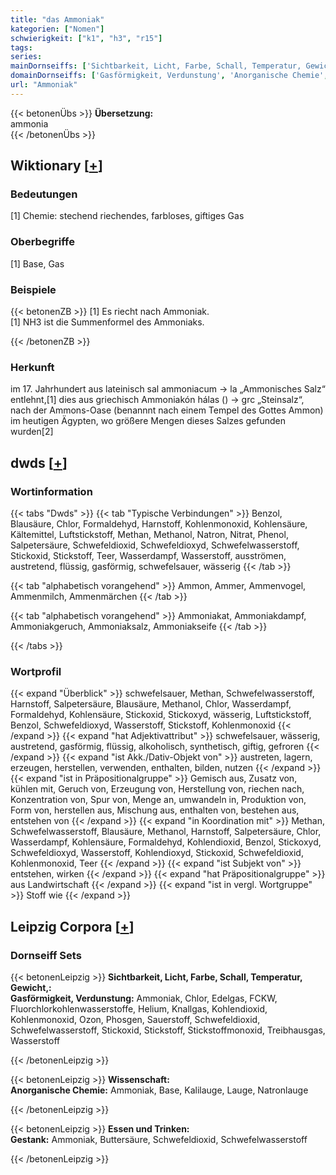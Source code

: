 ```yaml
---
title: "das Ammoniak"
kategorien: ["Nomen"]
schwierigkeit: ["k1", "h3", "r15"]
tags:
series:
mainDornseiffs: ['Sichtbarkeit, Licht, Farbe, Schall, Temperatur, Gewicht,', 'Wissenschaft', 'Essen und Trinken']
domainDornseiffs: ['Gasförmigkeit, Verdunstung', 'Anorganische Chemie', 'Gestank']
url: "Ammoniak"
---
```


{{< betonenÜbs >}}
**Übersetzung:**  
ammonia  
{{< /betonenÜbs >}}

## Wiktionary [[+](https://de.wiktionary.org/wiki/Ammoniak)]

### Bedeutungen
[1] Chemie: stechend riechendes, farbloses, giftiges Gas  

### Oberbegriffe
[1] Base, Gas  

### Beispiele
{{< betonenZB >}}
[1] Es riecht nach Ammoniak.  
[1] NH3 ist die Summenformel des Ammoniaks.  

{{< /betonenZB >}}
### Herkunft
im 17. Jahrhundert aus lateinisch sal ammoniacum → la „Ammonisches Salz“ entlehnt,[1] dies aus griechisch Ammoniakón hálas () → grc „Steinsalz“, nach der Ammons-Oase (benannnt nach einem Tempel des Gottes Ammon) im heutigen Ägypten, wo größere Mengen dieses Salzes gefunden wurden[2]  



## dwds [[+](https://www.dwds.de/wb/Ammoniak)]

### Wortinformation
{{< tabs "Dwds" >}}
{{< tab "Typische Verbindungen" >}}
Benzol, Blausäure, Chlor, Formaldehyd, Harnstoff, Kohlenmonoxid, Kohlensäure, Kältemittel, Luftstickstoff, Methan, Methanol, Natron, Nitrat, Phenol, Salpetersäure, Schwefeldioxid, Schwefeldioxyd, Schwefelwasserstoff, Stickoxid, Stickstoff, Teer, Wasserdampf, Wasserstoff, ausströmen, austretend, flüssig, gasförmig, schwefelsauer, wässerig
{{< /tab >}}

{{< tab "alphabetisch vorangehend" >}}
Ammon, Ammer, Ammenvogel, Ammenmilch, Ammenmärchen
{{< /tab >}}

{{< tab "alphabetisch vorangehend" >}}
Ammoniakat, Ammoniakdampf, Ammoniakgeruch, Ammoniaksalz, Ammoniakseife
{{< /tab >}}

{{< /tabs >}}

### Wortprofil
{{< expand "Überblick" >}} schwefelsauer, Methan, Schwefelwasserstoff, Harnstoff, Salpetersäure, Blausäure, Methanol, Chlor, Wasserdampf, Formaldehyd, Kohlensäure, Stickoxid, Stickoxyd, wässerig, Luftstickstoff, Benzol, Schwefeldioxyd, Wasserstoff, Stickstoff, Kohlenmonoxid {{< /expand >}}
{{< expand "hat Adjektivattribut" >}} schwefelsauer, wässerig, austretend, gasförmig, flüssig, alkoholisch, synthetisch, giftig, gefroren {{< /expand >}}
{{< expand "ist Akk./Dativ-Objekt von" >}} austreten, lagern, erzeugen, herstellen, verwenden, enthalten, bilden, nutzen {{< /expand >}}
{{< expand "ist in Präpositionalgruppe" >}} Gemisch aus, Zusatz von, kühlen mit, Geruch von, Erzeugung von, Herstellung von, riechen nach, Konzentration von, Spur von, Menge an, umwandeln in, Produktion von, Form von, herstellen aus, Mischung aus, enthalten von, bestehen aus, entstehen von {{< /expand >}}
{{< expand "in Koordination mit" >}} Methan, Schwefelwasserstoff, Blausäure, Methanol, Harnstoff, Salpetersäure, Chlor, Wasserdampf, Kohlensäure, Formaldehyd, Kohlendioxid, Benzol, Stickoxyd, Schwefeldioxyd, Wasserstoff, Kohlendioxyd, Stickoxid, Schwefeldioxid, Kohlenmonoxid, Teer {{< /expand >}}
{{< expand "ist Subjekt von" >}} entstehen, wirken {{< /expand >}}
{{< expand "hat Präpositionalgruppe" >}} aus Landwirtschaft {{< /expand >}}
{{< expand "ist in vergl. Wortgruppe" >}} Stoff wie {{< /expand >}}

## Leipzig Corpora [[+](https://corpora.uni-leipzig.de/en/res?word=Ammoniak&corpusId=deu_newscrawl-public_2018)]

### Dornseiff Sets
{{< betonenLeipzig >}}
**Sichtbarkeit, Licht, Farbe, Schall, Temperatur, Gewicht,:**  
**Gasförmigkeit, Verdunstung:** Ammoniak, Chlor, Edelgas, FCKW, Fluorchlorkohlenwasserstoffe, Helium, Knallgas, Kohlendioxid, Kohlenmonoxid, Ozon, Phosgen, Sauerstoff, Schwefeldioxid, Schwefelwasserstoff, Stickoxid, Stickstoff, Stickstoffmonoxid, Treibhausgas, Wasserstoff  

{{< /betonenLeipzig >}}


{{< betonenLeipzig >}}
**Wissenschaft:**  
**Anorganische Chemie:** Ammoniak, Base, Kalilauge, Lauge, Natronlauge  

{{< /betonenLeipzig >}}


{{< betonenLeipzig >}}
**Essen und Trinken:**  
**Gestank:** Ammoniak, Buttersäure, Schwefeldioxid, Schwefelwasserstoff  

{{< /betonenLeipzig >}}
